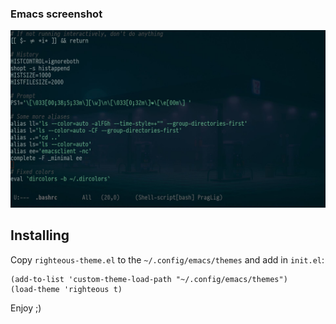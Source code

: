 ### Emacs screenshot
![Screenshot](./../examples/screenshot-emacs.jpg)

## Installing

Copy `righteous-theme.el` to the `~/.config/emacs/themes` and add in `init.el`:

```elisp
(add-to-list 'custom-theme-load-path "~/.config/emacs/themes")
(load-theme 'righteous t)
```

Enjoy ;)
